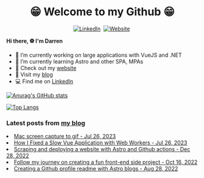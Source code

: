 <p>
<h1 align="center"><b>😁 Welcome to my Github 😁</b></h1>
</p>

<p align="center">
<a href="https://www.linkedin.com/in/darren-xu-profile/"><img src="https://img.shields.io/badge/linkedin-%230077B5.svg?&style=for-the-badge&logo=linkedin&logoColor=white" alt="LinkedIn" /></a>&nbsp;
<a href="https://darrenxu.com/"><img src="https://img.shields.io/badge/-Website-%23ff69b4&?style=for-the-badge&?color=ff69b4" alt="Website" /></a>&nbsp;

</p>

**Hi there, :soccer: I'm Darren**
- 🔭 I’m currently working on large applications with VueJS and .NET
- 🌱 I’m currently learning Astro and other SPA, MPAs
- :eyes: Check out my [website](https://darrenxu.com)
- :newspaper: Visit my [blog](https://blog.darrenxu.com)
- :computer: Find me on [LinkedIn](https://www.linkedin.com/in/darren-xu-profile/)

[![Anurag's GitHub stats](https://github-readme-stats.vercel.app/api?username=darrenxu94&show_icons=true&bg_color=30,e96443,904e95&title_color=fff&text_color=fff&icon_color=fff)](https://github.com/anuraghazra/github-readme-stats)

[![Top Langs](https://github-readme-stats.vercel.app/api/top-langs/?username=anuraghazra&layout=compact)](https://github.com/anuraghazra/github-readme-stats)

### Latest posts from [my blog](https://blog.darrenxu.com)
<!-- BLOG-POST-LIST:START --><li><a href='https://blog.darrenxu.com/blog/screen-to-gif/' target='_blank'>Mac screen capture to gif - Jul 26, 2023</a></li><li><a href='https://blog.darrenxu.com/blog/web-workers/' target='_blank'>How I Fixed a Slow Vue Application with Web Workers - Jul 26, 2023</a></li><li><a href='https://blog.darrenxu.com/blog/dribl-scrape/' target='_blank'>Scraping and deploying a website with Astro and Github actions - Dec 28, 2022</a></li><li><a href='https://blog.darrenxu.com/blog/frontend-project/' target='_blank'>Follow my journey on creating a fun front-end side project - Oct 16, 2022</a></li><li><a href='https://blog.darrenxu.com/blog/github-blog-feed/' target='_blank'>Creating a Github profile readme with Astro blogs - Aug 28, 2022</a></li><!-- BLOG-POST-LIST:END -->
